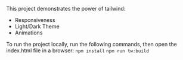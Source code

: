 This project demonstrates the power of tailwind:
- Responsiveness
- Light/Dark Theme
- Animations

To run the project locally, run the following commands, then open the index.html file in a browser:
`npm install`
`npm run tw:build`
